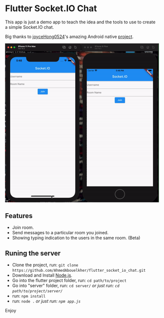 # Flutter Socket.IO Chat
This app is just a demo app to teach the idea and the tools to use to create a simple Socket.IO chat.

 Big thanks to [joyceHong0524](https://github.com/joyceHong0524)'s amazing Android native [project](https://github.com/joyceHong0524/socket.io_android).


<img src="screenshots/demo.gif">

## Features

- Join room.
- Send messages to a particular room you joined.
- Showing typing indication to the users in the same room. (Beta)


## Runing the server 

- Clone the project, run: `git clone https://github.com/AhmedAbouelkher/flutter_socket_io_chat.git`
- Download and Install [Node.js](https://nodejs.org/en/download/).
- Go into the flutter project folder, run: `cd path/to/project`
- Go into "server" folder, run: `cd server/` *or just run: `cd path/to/project/server/`*
- run: `npm install`
- run: `node .` *or just run: `npm app.js`*

Enjoy